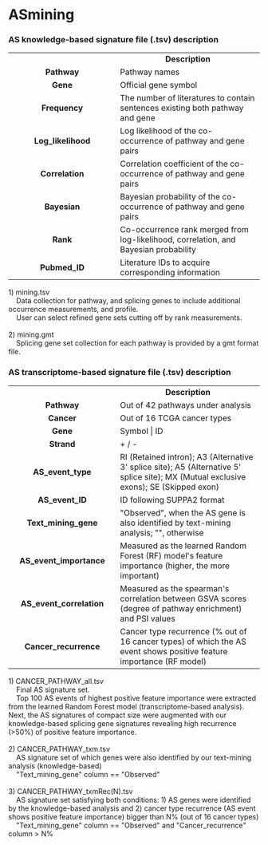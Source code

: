 # ASmining
### AS knowledge-based signature file (.tsv) description
<table>
<tr>
  <td width="200"></td>
  <td align="center"><b>Description</b></td>
</tr>
<tr>
  <td align="center"><b>Pathway</b></td>
  <td>Pathway names</td>
</tr>
<tr>
  <td align="center"><b>Gene</b></td>
  <td>Official gene symbol</td>
</tr>
<tr>
  <td align="center"><b>Frequency</b></td>
  <td>The number of literatures to contain sentences existing both pathway and gene</td>
</tr>
<tr>
  <td align="center"><b>Log_likelihood</b></td>
  <td>Log likelihood of the co-occurrence of pathway and gene pairs</td>
</tr>
<tr>
  <td align="center"><b>Correlation</b></td>
  <td>Correlation coefficient of the co-occurrence of pathway and gene pairs</td>
</tr>
<tr>
  <td align="center"><b>Bayesian</b></td>
  <td>Bayesian probability of the co-occurrence of pathway and gene pairs</td>
</tr>
<tr>
  <td align="center"><b>Rank</b></td>
  <td>Co-occurrence rank merged from log-likelihood, correlation, and Bayesian probability</td>
</tr>
<tr>
  <td align="center"><b>Pubmed_ID</b></td>
  <td>Literature IDs to acquire corresponding information</td>
</tr>
</table>
1) mining.tsv<br/>
&nbsp;&nbsp;&nbsp;&nbsp;Data collection for pathway, and splicing genes to include additional occurrence measurements, and profile.<br/>
&nbsp;&nbsp;&nbsp;&nbsp;User can select refined gene sets cutting off by rank measurements.<br/>
<br/>
2) mining.gmt<br/>
&nbsp;&nbsp;&nbsp;&nbsp;Splicing gene set collection for each pathway is provided by a gmt format file.<br/>

### AS transcriptome-based signature file (.tsv) description
<table>
<tr>
  <td width="200"></td>
  <td align="center"><b>Description</b></td>
</tr>
<tr>
  <td align="center"><b>Pathway</b></td>
  <td>Out of 42 pathways under analysis</td>
</tr>
<tr>
  <td align="center"><b>Cancer</b></td>
  <td>Out of 16 TCGA cancer types</td>
</tr>
<tr>
  <td align="center"><b>Gene</b></td>
  <td>Symbol | ID</td>
</tr>
<tr>
  <td align="center"><b>Strand</b></td>
  <td>+ / -</td>
</tr>
<tr>
  <td align="center"><b>AS_event_type</b></td>
  <td>RI (Retained intron); A3 (Alternative 3' splice site); A5 (Alternative 5' splice site); MX (Mutual exclusive exons); SE (Skipped exon)</td>
</tr>
<tr>
  <td align="center"><b>AS_event_ID</b></td>
  <td>ID following SUPPA2 format</td>
</tr>
<tr>
  <td align="center"><b>Text_mining_gene</b></td>
  <td>"Observed", when the AS gene is also identified by text-mining analysis; "", otherwise</td>
</tr>
<tr>
  <td align="center"><b>AS_event_importance</b></td>
  <td>Measured as the learned Random Forest (RF) model's feature importance (higher, the more important)</td>
</tr>
<tr>
  <td align="center"><b>AS_event_correlation</b></td>
  <td>Measured as the spearman's correlation between GSVA scores (degree of pathway enrichment) and PSI values</td>
</tr>
<tr>
  <td align="center"><b>Cancer_recurrence</b></td>
  <td>Cancer type recurrence (% out of 16 cancer types) of which the AS event shows positive feature importance (RF model)</td>
</tr>
</table>
1) CANCER_PATHWAY_all.tsv<br/>
&nbsp;&nbsp;&nbsp;&nbsp;Final AS signature set.<br/>
&nbsp;&nbsp;&nbsp;&nbsp;Top 100 AS events of highest positive feature importance were extracted from the learned Random Forest model (transcriptome-based analysis). Next, the AS signatures of compact size were augmented with our knowledge-based splicing gene signatures revealing high recurrence (>50%) of positive feature importance.<br/>
<br/>
2) CANCER_PATHWAY_txm.tsv<br/>
&nbsp;&nbsp;&nbsp;&nbsp;AS signature set of which genes were also identified by our text-mining analysis (knowledge-based)<br/>
&nbsp;&nbsp;&nbsp;&nbsp;"Text_mining_gene" column == "Observed"<br/>
<br/>
3) CANCER_PATHWAY_txmRec(N).tsv<br/>
&nbsp;&nbsp;&nbsp;&nbsp;AS signature set satisfying both conditions: 1) AS genes were identified by the knowledge-based analysis and 2) cancer type recurrence (AS event shows positive feature importance) bigger than N% (out of 16 cancer types)<br/>
&nbsp;&nbsp;&nbsp;&nbsp;"Text_mining_gene" column == "Observed" and "Cancer_recurrence" column > N%
